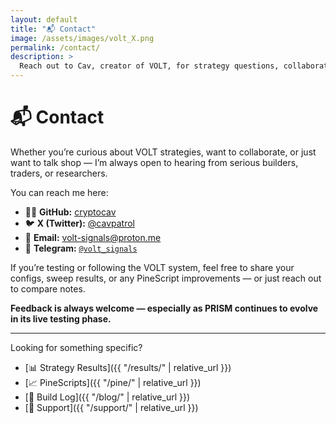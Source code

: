 ```yaml
---
layout: default
title: "📬 Contact"
image: /assets/images/volt_X.png
permalink: /contact/
description: >
  Reach out to Cav, creator of VOLT, for strategy questions, collaborations, or signal updates.
---
```


# 📬 Contact

Whether you’re curious about VOLT strategies, want to collaborate, or just want to talk shop — I’m always open to hearing from serious builders, traders, or researchers.

You can reach me here:

- 🧑‍💻 **GitHub:** [cryptocav](https://github.com/cryptocav)  
- 🐦 **X (Twitter):** [@cavpatrol](https://x.com/cavpatrol)  
- 📧 **Email:** [volt-signals@proton.me](mailto:volt-signals@proton.me)  
- 📡 **Telegram:** [`@volt_signals`](https://t.me/volt_signals)

If you’re testing or following the VOLT system, feel free to share your configs, sweep results, or any PineScript improvements — or just reach out to compare notes.

**Feedback is always welcome — especially as PRISM continues to evolve in its live testing phase.**

---

Looking for something specific?

- [📊 Strategy Results]({{ "/results/" | relative_url }})  
- [📈 PineScripts]({{ "/pine/" | relative_url }})  
- [🧠 Build Log]({{ "/blog/" | relative_url }})  
- [🙌 Support]({{ "/support/" | relative_url }})  
